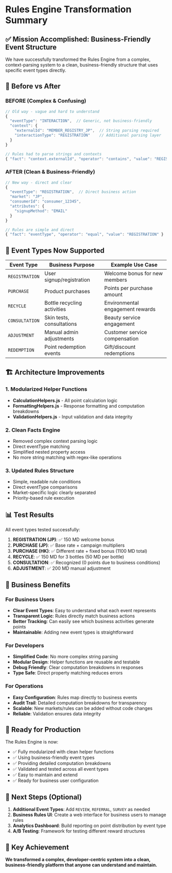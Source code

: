 # Rules Engine Transformation Summary

## ✅ Mission Accomplished: Business-Friendly Event Structure

We have successfully transformed the Rules Engine from a complex, context-parsing system to a clean, business-friendly structure that uses specific event types directly.

## 🔄 Before vs After

### BEFORE (Complex & Confusing)
```javascript
// Old way - vague and hard to understand
{
  "eventType": "INTERACTION",  // Generic, not business-friendly
  "context": {
    "externalId": "MEMBER_REGISTRY_JP",  // String parsing required
    "interactionType": "REGISTRATION"    // Additional parsing layer
  }
}

// Rules had to parse strings and contexts
{ "fact": "context.externalId", "operator": "contains", "value": "REGISTRY" }
```

### AFTER (Clean & Business-Friendly)
```javascript
// New way - direct and clear
{
  "eventType": "REGISTRATION",  // Direct business action
  "market": "JP",
  "consumerId": "consumer_12345",
  "attributes": {
    "signupMethod": "EMAIL"
  }
}

// Rules are simple and direct
{ "fact": "eventType", "operator": "equal", "value": "REGISTRATION" }
```

## 🎯 Event Types Now Supported

| Event Type | Business Purpose | Example Use Case |
|------------|------------------|------------------|
| `REGISTRATION` | User signup/registration | Welcome bonus for new members |
| `PURCHASE` | Product purchases | Points per purchase amount |
| `RECYCLE` | Bottle recycling activities | Environmental engagement rewards |
| `CONSULTATION` | Skin tests, consultations | Beauty service engagement |
| `ADJUSTMENT` | Manual admin adjustments | Customer service compensation |
| `REDEMPTION` | Point redemption events | Gift/discount redemptions |

## 🏗️ Architecture Improvements

### 1. Modularized Helper Functions
- **CalculationHelpers.js** - All point calculation logic
- **FormattingHelpers.js** - Response formatting and computation breakdowns
- **ValidationHelpers.js** - Input validation and data integrity

### 2. Clean Facts Engine
- Removed complex context parsing logic
- Direct eventType matching
- Simplified nested property access
- No more string matching with regex-like operations

### 3. Updated Rules Structure
- Simple, readable rule conditions
- Direct eventType comparisons
- Market-specific logic clearly separated
- Priority-based rule execution

## 📊 Test Results

All event types tested successfully:

1. **REGISTRATION (JP)**: ✅ 150 MD welcome bonus
2. **PURCHASE (JP)**: ✅ Base rate + campaign multipliers
3. **PURCHASE (HK)**: ✅ Different rate + fixed bonus (1100 MD total)
4. **RECYCLE**: ✅ 150 MD for 3 bottles (50 MD per bottle)
5. **CONSULTATION**: ✅ Recognized (0 points due to business conditions)
6. **ADJUSTMENT**: ✅ 200 MD manual adjustment

## 🎉 Business Benefits

### For Business Users
- **Clear Event Types**: Easy to understand what each event represents
- **Transparent Logic**: Rules directly match business actions
- **Better Tracking**: Can easily see which business activities generate points
- **Maintainable**: Adding new event types is straightforward

### For Developers
- **Simplified Code**: No more complex string parsing
- **Modular Design**: Helper functions are reusable and testable
- **Debug Friendly**: Clear computation breakdowns in responses
- **Type Safe**: Direct property matching reduces errors

### For Operations
- **Easy Configuration**: Rules map directly to business events
- **Audit Trail**: Detailed computation breakdowns for transparency
- **Scalable**: New markets/rules can be added without code changes
- **Reliable**: Validation ensures data integrity

## 🚀 Ready for Production

The Rules Engine is now:
- ✅ Fully modularized with clean helper functions
- ✅ Using business-friendly event types
- ✅ Providing detailed computation breakdowns
- ✅ Validated and tested across all event types
- ✅ Easy to maintain and extend
- ✅ Ready for business user configuration

## 📝 Next Steps (Optional)

1. **Additional Event Types**: Add `REVIEW`, `REFERRAL`, `SURVEY` as needed
2. **Business Rules UI**: Create a web interface for business users to manage rules
3. **Analytics Dashboard**: Build reporting on point distribution by event type
4. **A/B Testing**: Framework for testing different reward structures

## 🎯 Key Achievement

**We transformed a complex, developer-centric system into a clean, business-friendly platform that anyone can understand and maintain.**
